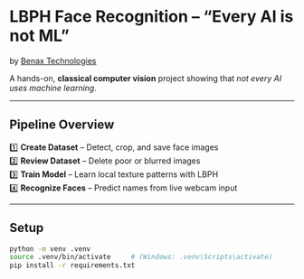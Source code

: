 # LBPH Face Recognition – “Every AI is not ML”
by [Benax Technologies](https://github.com/benax-rw)

A hands-on, **classical computer vision** project showing that *not every AI uses machine learning*.

---

## Pipeline Overview
1️⃣ **Create Dataset** – Detect, crop, and save face images  
2️⃣ **Review Dataset** – Delete poor or blurred images  
3️⃣ **Train Model** – Learn local texture patterns with LBPH  
4️⃣ **Recognize Faces** – Predict names from live webcam input  

---

## Setup

```bash
python -m venv .venv
source .venv/bin/activate     # (Windows: .venv\Scripts\activate)
pip install -r requirements.txt